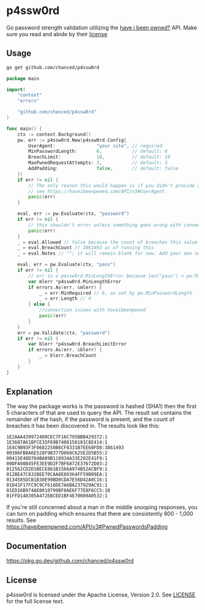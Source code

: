 # p4ssw0rd

Go password strength validation utilizing the [have i been pwned?](https://haveibeenpwned.com/API/v3#SearchingPwnedPasswordsByRange) API. Make sure you read and abide by their [license](https://haveibeenpwned.com/API/v3#License)

## Usage

```bash
go get github.com/chanced/p4ssw0rd
```

```go
package main

import(
    "context"
    "errors"

    "github.com/chanced/p4ssw0rd"
)

func main() {
    ctx := context.Background()
    pw, err := p4ssw0rd.New(p4ssw0rd.Config{
        UserAgent:               "your site", // required
        MinPasswordLength:       6,           // default: 6
        BreachLimit:             10,          // default: 10
        MaxPwnedRequestAttempts: 3,           // default: 3
        AddPadding:              false,       // default: false
    })
    if err != nil {
        // The only reason this would happen is if you didn't provide a user agent.
        // see https://haveibeenpwned.com/API/v3#UserAgent
        panic(err)
    }

    eval, err := pw.Evaluate(ctx, "password")
    if err != nil {
        // this shouldn't error unless something goes wrong with connecting to haveibeenpwned
        panic(err)
    }
    _ = eval.Allowed // false because the count of breaches this value has been involved in exceeds BreachLimit
    _ = eval.BreachCount // 3861493 as of running this
    _ = eval.Notes // ""; it will remain blank for now. Add your own notes in your handler

    eval, err = pw.Evaluate(ctx, "pass")
    if err != nil {
        // err is a p4ssw0rd.MinLengthError because len("pass") < pw.MinPasswordLength
        var mlerr *p4ssw0rd.MinLengthError
        if errors.As(err, &mlerr) {
            _ = err.MinRequired // 6, as set by pw.MinPasswordLength
            _ = err.Length // 4
        } else {
            //connection issues with haveibeenpwned
            panic(err)
        }
    }
    err = pw.Validate(ctx, "password")
    if err != nil {
        var blerr *p4ssw0rd.BreachLimitError
        if errors.As(err, &blerr) {
            _ = blerr.BreachCount
        }
    }
}
```

## Explanation

The way the package works is the password is hashed (SHA1) then the first 5 characters of that are used to query the API. The result set contains the remainder of the hash, if the password is present, and the count of breaches it has been discovered in. The results look like this:

```
1E2AAA439972480CEC7F16C795BBB429372:1
1E3687A61BFCE35F69B7408158101C8E414:1
1E4C9B93F3F0682250B6CF8331B7EE68FD8:3861493
00306FB8A6E528F9B377D068C625E2D5B55:2
00415E48D704BA89B118934A33E202E41F9:1
00DFA98B45FE3EE9D2F7BF6872E37672D03:2
012562CD2D1BECE861B1566A974B52ACBF9:1
012BE47C832BEE70CAA8E89364FF59B09EA:1
0134585DCB1B38E99BD0CDA7E56D42A0C16:1
01D41F17FC9C9CF616DE7A6BA237929AC91:1
01ED16B974AE0010799BF0AE6F77E8F6CC5:10
01FFD148305A472EBCED1BF4E70089A0532:1
```

If you're still concerned about a man in the middle snooping responses, you can turn on padding which ensures that there are consistently 800 - 1,000 results. See https://haveibeenpwned.com/API/v3#PwnedPasswordsPadding

## Documentation

https://pkg.go.dev/github.com/chanced/p4ssw0rd

## License

p4ssw0rd is licensed under the Apache License, Version 2.0. See [LICENSE](https://github.com/chanced/p4ssw0rd/blob/main/LICENSE) for the full license text.
